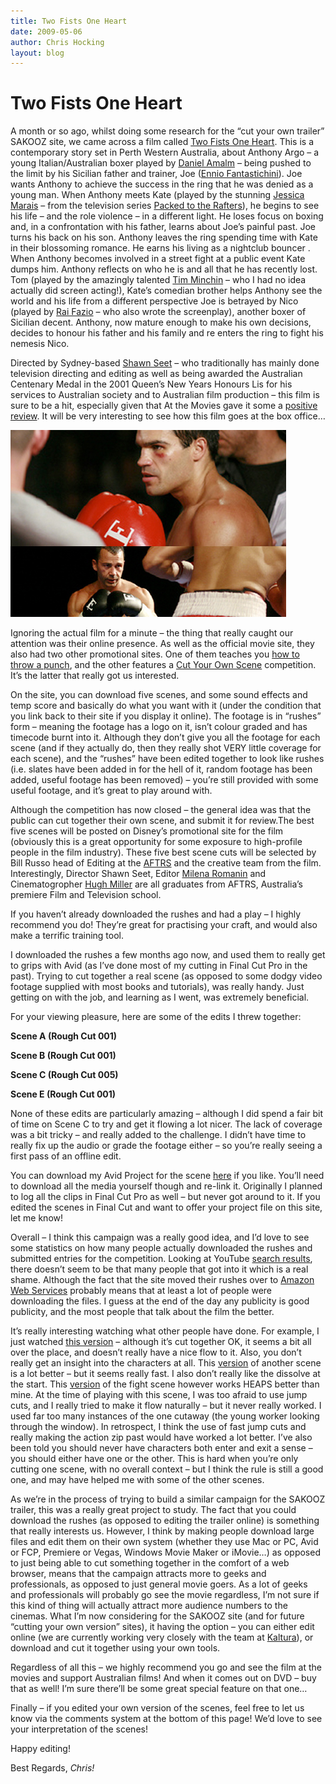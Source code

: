 ```yaml
---
title: Two Fists One Heart
date: 2009-05-06
author: Chris Hocking
layout: blog
---
```

# Two Fists One Heart

A month or so ago, whilst doing some research for the “cut your own trailer” SAKOOZ site, we came across a film called [Two Fists One Heart](http://2fists1heartmovie.com.au/ "Two Fists One Heart"). This is a contemporary story set in Perth Western Australia, about Anthony Argo – a young Italian/Australian boxer played by [Daniel Amalm](http://www.imdb.com/name/nm0023849/ "Daniel Amalm") – being pushed to the limit by his Sicilian father and trainer, Joe ([Ennio Fantastichini](http://www.imdb.com/name/nm0266890/ "Ennio Fantastichini")). Joe wants Anthony to achieve the success in the ring that he was denied as a young man. When Anthony meets Kate (played by the stunning [Jessica Marais](http://www.imdb.com/name/nm2847302/ "Jessica Marais") – from the television series [Packed to the Rafters](http://www.imdb.com/title/tt1132600/ "Packed to the Rafters")), he begins to see his life – and the role violence – in a different light. He loses focus on boxing and, in a confrontation with his father, learns about Joe’s painful past. Joe turns his back on his son. Anthony leaves the ring spending time with Kate in their blossoming romance. He earns his living as a nightclub bouncer . When Anthony becomes involved in a street fight at a public event Kate dumps him. Anthony reflects on who he is and all that he has recently lost. Tom (played by the amazingly talented [Tim Minchin](http://www.imdb.com/name/nm2423358/ "Tim Minchin") – who I had no idea actually did screen acting!), Kate’s comedian brother helps Anthony see the world and his life from a different perspective Joe is betrayed by Nico (played by [Rai Fazio](http://www.imdb.com/name/nm1449814/ "Rai Fazio") – who also wrote the screenplay), another boxer of Sicilian decent. Anthony, now mature enough to make his own decisions, decides to honour his father and his family and re enters the ring to fight his nemesis Nico.

Directed by Sydney-based [Shawn Seet](http://www.imdb.com/name/nm0781673/ "Shawn Seet") – who traditionally has mainly done television directing and editing as well as being awarded the Australian Centenary Medal in the 2001 Queen’s New Years Honours Lis for his services to Australian society and to Australian film production – this film is sure to be a hit, especially given that At the Movies gave it some a [positive review](http://www.abc.net.au/atthemovies/txt/s2502354.htm "At the Movies"). It will be very interesting to see how this film goes at the box office…

![Two Fists One Heart](/static/blog/2009-05-twofistsoneheart.jpg "Two Fists One Heart")

Ignoring the actual film for a minute – the thing that really caught our attention was their online presence. As well as the official movie site, they also had two other promotional sites. One of them teaches you [how to throw a punch](http://howtothrowapunch.com/ "How to Throw a Punch"), and the other features a [Cut Your Own Scene](http://cutyourownscene.com/ "Cut Your Own Scene") competition. It’s the latter that really got us interested.

On the site, you can download five scenes, and some sound effects and temp score and basically do what you want with it (under the condition that you link back to their site if you display it online). The footage is in “rushes” form – meaning the footage has a logo on it, isn’t colour graded and has timecode burnt into it. Although they don’t give you all the footage for each scene (and if they actually do, then they really shot VERY little coverage for each scene), and the “rushes” have been edited together to look like rushes (i.e. slates have been added in for the hell of it, random footage has been added, useful footage has been removed) – you’re still provided with some useful footage, and it’s great to play around with.

Although the competition has now closed – the general idea was that the public can cut together their own scene, and submit it for review.The best five scenes will be posted on Disney’s promotional site for the film (obviously this is a great opportunity for some exposure to high-profile people in the film industry). These five best scene cuts will be selected by Bill Russo head of Editing at the [AFTRS](http://www.aftrs.edu.au/ "AFTRS") and the creative team from the film. Interestingly, Director Shawn Seet, Editor [Milena Romanin](http://www.imdb.com/name/nm0738831/ "Milena Romanin") and Cinematogropher [Hugh Miller](http://www.imdb.com/name/nm1453510/ "Hugh Miller") are all graduates from AFTRS, Australia’s premiere Film and Television school.

If you haven’t already downloaded the rushes and had a play – I highly recommend you do! They’re great for practising your craft, and would also make a terrific training tool.

I downloaded the rushes a few months ago now, and used them to really get to grips with Avid (as I’ve done most of my cutting in Final Cut Pro in the past). Trying to cut together a real scene (as opposed to some dodgy video footage supplied with most books and tutorials), was really handy. Just getting on with the job, and learning as I went, was extremely beneficial.

For your viewing pleasure, here are some of the edits I threw together:

**Scene A (Rough Cut 001)**

**Scene B (Rough Cut 001)**

**Scene C (Rough Cut 005)**

**Scene E (Rough Cut 001)**

None of these edits are particularly amazing – although I did spend a fair bit of time on Scene C to try and get it flowing a lot nicer. The lack of coverage was a bit tricky – and really added to the challenge. I didn’t have time to really fix up the audio or grade the footage either – so you’re really seeing a first pass of an offline edit.

You can download my Avid Project for the scene [here](./../downloads/2fists1heart_avid_project.zip/ "Download Avid Project") if you like. You’ll need to download all the media yourself though and re-link it. Originally I planned to log all the clips in Final Cut Pro as well – but never got around to it. If you edited the scenes in Final Cut and want to offer your project file on this site, let me know!

Overall – I think this campaign was a really good idea, and I’d love to see some statistics on how many people actually downloaded the rushes and submitted entries for the competition. Looking at YouTube [search results](http://www.youtube.com/results?search_query=TFOH&search=tag "YouTube"), there doesn’t seem to be that many people that got into it which is a real shame. Although the fact that the site moved their rushes over to [Amazon Web Services](http://aws.amazon.com/ "Amazon Web Services") probably means that at least a lot of people were downloading the files. I guess at the end of the day any publicity is good publicity, and the most people that talk about the film the better.

It’s really interesting watching what other people have done. For example, I just watched [this version](http://www.youtube.com/watch?v=NxvrzdmM44E "YouTube") – although it’s cut together OK, it seems a bit all over the place, and doesn’t really have a nice flow to it. Also, you don’t really get an insight into the characters at all. This [version](http://www.youtube.com/watch?v=aAtLnP4wKXI "YouTube") of another scene is a lot better – but it seems really fast. I also don’t really like the dissolve at the start. This [version](http://www.youtube.com/watch?v=aAtLnP4wKXI "YouTube") of the fight scene however works HEAPS better than mine. At the time of playing with this scene, I was too afraid to use jump cuts, and I really tried to make it flow naturally – but it never really worked. I used far too many instances of the one cutaway (the young worker looking through the window). In retrospect, I think the use of fast jump cuts and really making the action zip past would have worked a lot better. I’ve also been told you should never have characters both enter and exit a sense – you should either have one or the other. This is hard when you’re only cutting one scene, with no overall context – but I think the rule is still a good one, and may have helped me with some of the other scenes.

As we’re in the process of trying to build a similar campaign for the SAKOOZ trailer, this was a really great project to study. The fact that you could download the rushes (as opposed to editing the trailer online) is something that really interests us. However, I think by making people download large files and edit them on their own system (whether they use Mac or PC, Avid or FCP, Premiere or Vegas, Windows Movie Maker or iMovie…) as opposed to just being able to cut something together in the comfort of a web browser, means that the campaign attracts more to geeks and professionals, as opposed to just general movie goers. As a lot of geeks and professionals will probably go see the movie regardless, I’m not sure if this kind of thing will actually attract more audience numbers to the cinemas. What I’m now considering for the SAKOOZ site (and for future “cutting your own version” sites), it having the option – you can either edit online (we are currently working very closely with the team at [Kaltura](http://www.kaltura.com "Kaltura")), or download and cut it together using your own tools.

Regardless of all this – we highly recommend you go and see the film at the movies and support Australian films! And when it comes out on DVD – buy that as well! I’m sure there’ll be some great special feature on that one…

Finally – if you edited your own version of the scenes, feel free to let us know via the comments system at the bottom of this page! We’d love to see your interpretation of the scenes!

Happy editing!

Best Regards, *Chris!*